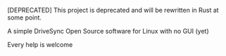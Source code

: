 [DEPRECATED] This project is deprecated and will be rewritten in Rust at some point.

A simple DriveSync Open Source software for Linux with no GUI (yet)

Every help is welcome
